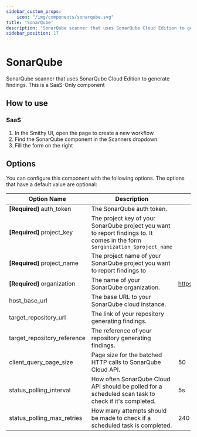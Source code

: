 ```yaml
---
sidebar_custom_props:
    icon: "/img/components/sonarqube.svg"
title: 'SonarQube'
description: 'SonarQube scanner that uses SonarQube Cloud Edition to generate findings'
sidebar_position: 17
---
```


# SonarQube

SonarQube scanner that uses SonarQube Cloud Edition to generate findings. This is a SaaS-Only component

## How to use

### SaaS

1. In the Smithy UI, open the page to create a new workflow.
2. Find the SonarQube component in the Scanners dropdown.
3. Fill the form on the right

## Options

You can configure this component with the following options. The options that
have a default value are optional:

| Option Name                   | Description                                                                                                                  | Default               | Type     |
|-------------------------------|------------------------------------------------------------------------------------------------------------------------------|-----------------------|----------|
| **\[Required]** auth\_token   | The SonarQube auth token.                                                                                                    |                       | String   |
| **\[Required]** project\_key  | The project key of your SonarQube project you want to report findings to. It comes in the form `$organization_$project_name` |                       | String   |
| **\[Required]** project\_name | The project name of your SonarQube project you want to report findings to                                                    |                       | String   |
| **\[Required]** organization  | The name of your SonarQube organization.                                                                                     | https://sonarcloud.io | String   |
| host\_base\_url               | The base URL to your SonarQube cloud instance.                                                                               |                       | String   |
| target\_repository\_url       | The link of your repository generating findings.                                                                             |                       | String   |
| target\_repository\_reference | The reference of your repository generating findings.                                                                        |                       | String   |
| client\_query\_page\_size     | Page size for the batched HTTP calls to SonarQube Cloud API.                                                                 | 50                    | Integer  |
| status\_polling\_interval     | How often SonarQube Cloud API should be polled for a scheduled scan task to check if it's completed.                         | 5s                    | Duration |
| status\_polling\_max_retries  | How many attempts should be made to check if a scheduled task is completed.                                                  | 240                   | Integer  |
